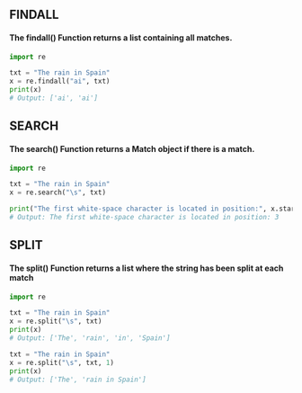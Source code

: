  ## FINDALL
#### The findall() Function returns a list containing all matches.

```py
import re

txt = "The rain in Spain"
x = re.findall("ai", txt)
print(x)
# Output: ['ai', 'ai']

```


## SEARCH
#### The search() Function returns a Match object if there is a match.

```py
import re

txt = "The rain in Spain"
x = re.search("\s", txt)

print("The first white-space character is located in position:", x.start()) 
# Output: The first white-space character is located in position: 3
```

## SPLIT
#### The split() Function returns a list where the string has been split at each match

```py
import re

txt = "The rain in Spain"
x = re.split("\s", txt)
print(x) 
# Output: ['The', 'rain', 'in', 'Spain']

txt = "The rain in Spain"
x = re.split("\s", txt, 1)
print(x) 
# Output: ['The', 'rain in Spain']
```

<!-- https://www.w3resource.com/python-exercises/re/ -->
